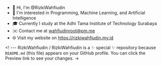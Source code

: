 - 👋 Hi, I'm @RizkiWahfiudin
- 👀 I'm interested in Programming, Machine Learning, and Artificial Intelligence
- 🎓 Currently I study at the Adhi Tama Institute of Technology Surabaya
- ✉️ Contact me at wahfiudinroot@pm.me
- 🌐 Visit my website on https://rizkiwahfiudin.my.id

<! ---
RizkiWahfiudin / RizkiWahfiudin is a ✨ special ✨ repository because `README.md` (this file) appears on your GitHub profile.
You can click the Preview link to see your changes.
->
